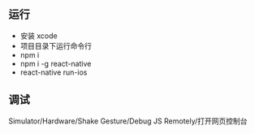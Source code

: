 ## 运行

- 安装 xcode
- 项目目录下运行命令行
- npm i
- npm i -g react-native
- react-native run-ios

## 调试

Simulator/Hardware/Shake Gesture/Debug JS Remotely/打开网页控制台